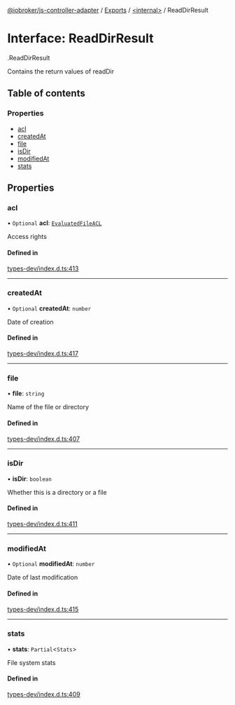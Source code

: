 [@iobroker/js-controller-adapter](../README.md) / [Exports](../modules.md) / [<internal\>](../modules/internal_.md) / ReadDirResult

# Interface: ReadDirResult

[<internal>](../modules/internal_.md).ReadDirResult

Contains the return values of readDir

## Table of contents

### Properties

- [acl](internal_.ReadDirResult.md#acl)
- [createdAt](internal_.ReadDirResult.md#createdat)
- [file](internal_.ReadDirResult.md#file)
- [isDir](internal_.ReadDirResult.md#isdir)
- [modifiedAt](internal_.ReadDirResult.md#modifiedat)
- [stats](internal_.ReadDirResult.md#stats)

## Properties

### acl

• `Optional` **acl**: [`EvaluatedFileACL`](internal_.EvaluatedFileACL.md)

Access rights

#### Defined in

[types-dev/index.d.ts:413](https://github.com/ioBroker/ioBroker.js-controller/blob/610f351b/packages/types-dev/index.d.ts#L413)

___

### createdAt

• `Optional` **createdAt**: `number`

Date of creation

#### Defined in

[types-dev/index.d.ts:417](https://github.com/ioBroker/ioBroker.js-controller/blob/610f351b/packages/types-dev/index.d.ts#L417)

___

### file

• **file**: `string`

Name of the file or directory

#### Defined in

[types-dev/index.d.ts:407](https://github.com/ioBroker/ioBroker.js-controller/blob/610f351b/packages/types-dev/index.d.ts#L407)

___

### isDir

• **isDir**: `boolean`

Whether this is a directory or a file

#### Defined in

[types-dev/index.d.ts:411](https://github.com/ioBroker/ioBroker.js-controller/blob/610f351b/packages/types-dev/index.d.ts#L411)

___

### modifiedAt

• `Optional` **modifiedAt**: `number`

Date of last modification

#### Defined in

[types-dev/index.d.ts:415](https://github.com/ioBroker/ioBroker.js-controller/blob/610f351b/packages/types-dev/index.d.ts#L415)

___

### stats

• **stats**: `Partial`<`Stats`\>

File system stats

#### Defined in

[types-dev/index.d.ts:409](https://github.com/ioBroker/ioBroker.js-controller/blob/610f351b/packages/types-dev/index.d.ts#L409)
